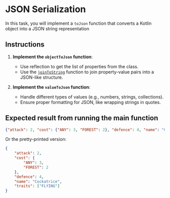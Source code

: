 # JSON Serialization

In this task, you will implement a `toJson` function that converts a Kotlin object into a JSON string representation

## Instructions

1. **Implement the `objectToJson` function**:
   - Use reflection to get the list of properties from the class.
   - Use the [`joinToString`](https://kotlinlang.org/api/core/kotlin-stdlib/kotlin.collections/join-to-string.html) function to join property-value pairs into a JSON-like structure.

2. **Implement the `valueToJson` function**:
   - Handle different types of values (e.g., numbers, strings, collections).
   - Ensure proper formatting for JSON, like wrapping strings in quotes.


## Expected result from running the main function

```json
{"attack": 2, "cost": {"ANY": 3, "FOREST": 2}, "defence": 4, "name": "Cockatrice", "traits": ["FLYING"]}
```

Or the pretty-printed version:

```json
{
    "attack": 2,
    "cost": {
        "ANY": 3,
        "FOREST": 2
    },
    "defence": 4,
    "name": "Cockatrice",
    "traits": ["FLYING"]
}
```
